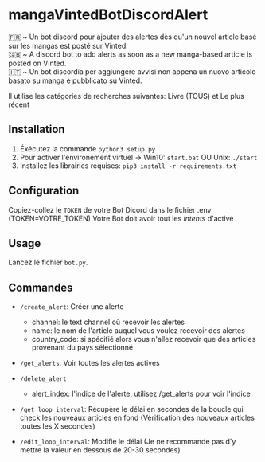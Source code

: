 # mangaVintedBotDiscordAlert

🇫🇷 ~ Un bot discord pour ajouter des alertes dès qu'un nouvel article basé sur les mangas est posté sur Vinted. <br>
🇬🇧 ~ A discord bot to add alerts as soon as a new manga-based article is posted on Vinted. <br>
🇮🇹 ~ Un bot discordia per aggiungere avvisi non appena un nuovo articolo basato su manga è pubblicato su Vinted. <br>

Il utilise les catégories de recherches suivantes: Livre (TOUS) et Le plus récent

## Installation

1. Éxécutez la commande `python3 setup.py`
2. Pour activer l'environement virtuel -> Win10: `start.bat` OU Unix: `./start`
3. Installez les librairies requises: `pip3 install -r requirements.txt`

## Configuration

Copiez-collez le `TOKEN` de votre Bot Dicord dans le fichier .env (TOKEN=VOTRE_TOKEN)
Votre Bot doit avoir tout les *intents* d'activé

## Usage

Lancez le fichier `bot.py`.

## Commandes

* `/create_alert`: Créer une alerte
  * channel: le text channel où recevoir les alertes
  * name: le nom de l'article auquel vous voulez recevoir des alertes
  * country_code: si spécifié alors vous n'allez recevoir que des articles provenant du pays sélectionné


* `/get_alerts`: Voir toutes les alertes actives

* `/delete_alert`
  * alert_index: l'indice de l'alerte, utilisez /get_alerts pour voir l'indice

* `/get_loop_interval`: Récupère le délai en secondes de la boucle qui check les nouveaux articles en fond (Vérification des nouveaux articles toutes les X secondes)

* `/edit_loop_interval`: Modifie le délai (Je ne recommande pas d'y mettre la valeur en dessous de 20-30 secondes)

